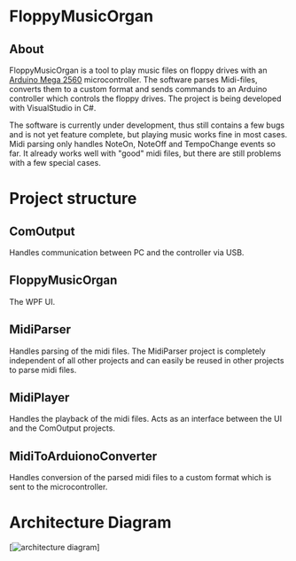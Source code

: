 # FloppyMusicOrgan

## About

FloppyMusicOrgan is a tool to play music files on floppy drives with an [Arduino Mega 2560](http://arduino.cc/en/Main/ArduinoBoardMega2560) microcontroller.
The software parses Midi-files, converts them to a custom format and sends commands to an Arduino controller which controls the floppy drives.
The project is being developed with VisualStudio in C#.

The software is currently under development, thus still contains a few bugs and is not yet feature complete, but playing music works fine in most cases. Midi parsing only handles NoteOn, NoteOff and TempoChange events so far. It already works well with "good" midi files, but there are still problems with a few special cases.


# Project structure

## ComOutput

Handles communication between PC and the controller via USB.


## FloppyMusicOrgan

The WPF UI.


## MidiParser

Handles parsing of the midi files. The MidiParser project is completely independent of all other projects and can easily be reused in other projects to parse midi files.


## MidiPlayer

Handles the playback of the midi files. Acts as an interface between the UI and the ComOutput projects.


## MidiToArduionoConverter

Handles conversion of the parsed midi files to a custom format which is sent to the microcontroller.


# Architecture Diagram

[![architecture diagram](https://github.com/Hoshiheibel/FloppyMusicOrgan/blob/master/ArchitectureGraph_For_Floppy_Music_Organ.png)]